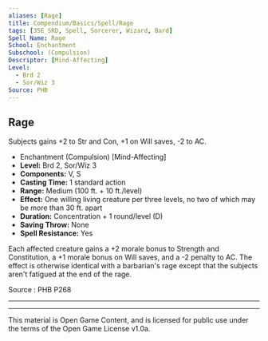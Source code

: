 ```yaml
---
aliases: [Rage]
title: Compendium/Basics/Spell/Rage
tags: [35E_SRD, Spell, Sorcerer, Wizard, Bard]
Spell Name: Rage
School: Enchantment
Subschool: (Compulsion)
Descriptor: [Mind-Affecting]
Level:
  - Brd 2
  - Sor/Wiz 3
Source: PHB
---
```



## Rage

Subjects gains +2 to Str and Con, +1 on Will saves, -2 to AC.

*   Enchantment (Compulsion) [Mind-Affecting]
*   **Level:** Brd 2, Sor/Wiz 3
*   **Components:** V, S
*   **Casting Time:** 1 standard action
*   **Range:** Medium (100 ft. + 10 ft./level)
*   **Effect:** One willing living creature per three levels, no two of which may be more than 30 ft. apart
*   **Duration:** Concentration + 1 round/level (D)
*   **Saving Throw:** None
*   **Spell Resistance:** Yes

<p>Each affected creature gains a +2 morale bonus to Strength and Constitution, a +1 morale bonus on Will saves, and a -2 penalty to AC. The effect is otherwise identical with a barbarian's rage except that the subjects aren't fatigued at the end of the rage.</p>

Source : PHB P268

---

---

This material is Open Game Content, and is licensed for public use under
the terms of the Open Game License v1.0a.
